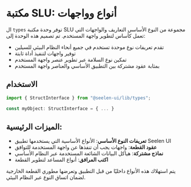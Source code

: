 # **مكتبة SLU: أنواع وواجهات**

ال `types` توفر وحدة مكتبة SLU مجموعة من النوع الأساسي 
التعاريف والواجهات التي تعمل كأساس لتطوير واجهة المستخدم. 
تم تصميم هذه الوحدة إلى:

* تقدم تعريفات نوع موحدة تستخدم في جميع أنحاء النظام البيئي للسيلين
* توفير واجهات لتنفيذ أداة ثابتة
* تمكين نوع السلامة عبر تطوير عنصر واجهة المستخدم
* بمثابة عقود مشتركة بين التطبيق الأساسي والعناصر واجهة المستخدم

## **الاستخدام**

```ts
import { StructInterface } from "@seelen-ui/lib/types";

const myObject: StructInterface = { ... }
```

## **الميزات الرئيسية:**

* **تعريفات النوع الأساسي**: الأنواع الأساسية التي يستخدمها تطبيق Seelen UI
* **عقود القطعة**: واجهات يجب أن تنفذها عن واجهة المستخدمة للتوافق
* **نماذج مشتركة**: هياكل البيانات الشائعة المستخدمة عبر النظام الأساسي
* **اكتب المرافق**: أنواع المساعد لتطوير القطعة

يتم استهلاك هذه الأنواع داخليًا من قبل التطبيق وتعرضها 
مطوري القطعة الخارجية لضمان اتساق النوع عبر النظام البيئي.
